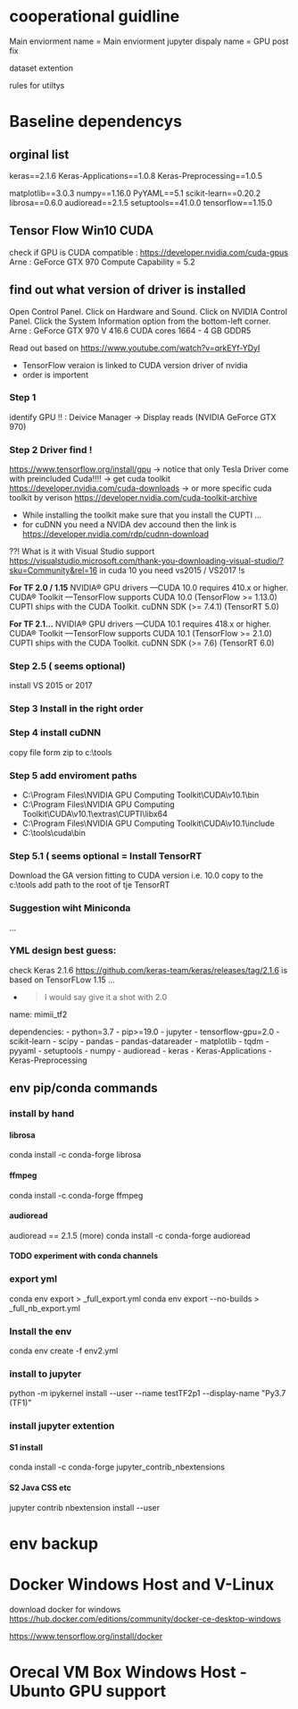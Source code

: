 # cooperational guidline

Main enviorment name = 
Main enviorment jupyter dispaly name =
GPU post fix

dataset extention

rules for utiltys



# Baseline dependencys

## orginal list
keras==2.1.6
Keras-Applications==1.0.8
Keras-Preprocessing==1.0.5

matplotlib==3.0.3
numpy==1.16.0
PyYAML==5.1
scikit-learn==0.20.2
librosa==0.6.0
audioread==2.1.5
setuptools==41.0.0
tensorflow==1.15.0

## Tensor Flow Win10 CUDA
check if GPU is CUDA compatible : https://developer.nvidia.com/cuda-gpus
Arne : GeForce GTX 970 Compute Capability = 5.2

## find out what version of driver is installed
Open Control Panel.
Click on Hardware and Sound.
Click on NVIDIA Control Panel.
Click the System Information option from the bottom-left corner.
Arne : GeForce GTX 970 V 416.6 CUDA cores 1664 - 4 GB GDDR5



Read out based on https://www.youtube.com/watch?v=qrkEYf-YDyI
* TensorFlow veraion is linked to CUDA version driver of nvidia
* order is importent
### Step 1
identify GPU !! : Deivice Manager -> Display reads (NVIDIA GeForce GTX 970)

### Step 2 Driver find !

https://www.tensorflow.org/install/gpu
-> notice that only Tesla Driver come with preincluded Cuda!!!!
-> get cuda toolkit https://developer.nvidia.com/cuda-downloads
-> or more specific cuda toolkit by verison https://developer.nvidia.com/cuda-toolkit-archive
- While installing the toolkit make sure that you install the CUPTI ...
- for cuDNN you need a NVIDA dev accound then the link is https://developer.nvidia.com/rdp/cudnn-download

??! What is it with Visual Studio support
https://visualstudio.microsoft.com/thank-you-downloading-visual-studio/?sku=Community&rel=16
in cuda 10 you need vs2015 / VS2017 !s


**For TF 2.0 / 1.15**
NVIDIA® GPU drivers —CUDA 10.0 requires 410.x or higher.
CUDA® Toolkit —TensorFlow supports CUDA 10.0 (TensorFlow >= 1.13.0)
CUPTI ships with the CUDA Toolkit.
cuDNN SDK (>= 7.4.1)
(TensorRT 5.0)

**For TF 2.1...**
NVIDIA® GPU drivers —CUDA 10.1 requires 418.x or higher.
CUDA® Toolkit —TensorFlow supports CUDA 10.1 (TensorFlow >= 2.1.0)
CUPTI ships with the CUDA Toolkit.
cuDNN SDK (>= 7.6)
 (TensorRT 6.0)

### Step 2.5 ( seems optional)
install VS 2015 or 2017

### Step 3 Install in the right order

### Step 4 install cuDNN
copy file form zip to c:\tools

### Step 5 add enviroment paths
* C:\Program Files\NVIDIA GPU Computing Toolkit\CUDA\v10.1\bin
* C:\Program Files\NVIDIA GPU Computing Toolkit\CUDA\v10.1\extras\CUPTI\libx64
* C:\Program Files\NVIDIA GPU Computing Toolkit\CUDA\v10.1\include
* C:\tools\cuda\bin

### Step 5.1 ( seems optional = Install TensorRT
Download the GA version fitting to CUDA version i.e. 10.0
copy to the c:\tools
add path to the root of tje TensorRT

### Suggestion wiht Miniconda
...

### YML design best guess:

check Keras 2.1.6  https://github.com/keras-team/keras/releases/tag/2.1.6
is based on TensorFLow 1.15 ...
- > I would say give it a shot with 2.0

name: mimii_tf2
 
dependencies:
    - python=3.7
    - pip>=19.0
    - jupyter
    - tensorflow-gpu=2.0
    - scikit-learn
    - scipy
    - pandas
    - pandas-datareader
    - matplotlib
    - tqdm
    - pyyaml
	- setuptools
	- numpy
	- audioread
	- keras
	- Keras-Applications
	- Keras-Preprocessing




## env pip/conda commands

### install by hand
#### librosa
conda install -c conda-forge librosa
#### ffmpeg
conda install -c conda-forge ffmpeg
#### audioread
audioread == 2.1.5 (more)
conda install -c conda-forge audioread

#### TODO experiment with conda channels


### export yml
conda env export  > _full_export.yml
conda env export --no-builds > _full_nb_export.yml

### Install the env
conda env create -f env2.yml



### install to jupyter
python -m ipykernel install --user --name testTF2p1 --display-name "Py3.7 (TF1)"

### install jupyter extention
#### S1 install
conda install -c conda-forge jupyter_contrib_nbextensions
#### S2 Java CSS etc
jupyter contrib nbextension install --user

# env backup 


# Docker Windows Host and V-Linux
download docker for windows
https://hub.docker.com/editions/community/docker-ce-desktop-windows

https://www.tensorflow.org/install/docker

# Orecal VM Box Windows Host - Ubunto GPU support